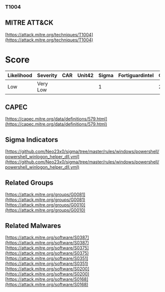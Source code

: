 
### T1004
## MITRE ATT&CK
[https://attack.mitre.org/techniques/T1004](https://attack.mitre.org/techniques/T1004)

# Score

| Likelihood | Severity | CAR | Unit42 | Sigma | Fortiguardintel | Groups | Malwares | Tools |
| ---------- | -------- | --- | ------ | ----- | --------------- | ---  | --- | --- |
| Low | Very Low |   |   | 1 |   | 2 | 5 |   |



## CAPEC

[https://capec.mitre.org/data/definitions/579.html](https://capec.mitre.org/data/definitions/579.html)
[]()


## Sigma Indicators

[https://github.com/Neo23x0/sigma/tree/master/rules/windows/powershell/powershell_winlogon_helper_dll.yml](https://github.com/Neo23x0/sigma/tree/master/rules/windows/powershell/powershell_winlogon_helper_dll.yml)
[]()


## Related Groups

[https://attack.mitre.org/groups/G0081](https://attack.mitre.org/groups/G0081)
[https://attack.mitre.org/groups/G0010](https://attack.mitre.org/groups/G0010)
[]()


## Related Malwares

[https://attack.mitre.org/software/S0387](https://attack.mitre.org/software/S0387)
[https://attack.mitre.org/software/S0375](https://attack.mitre.org/software/S0375)
[https://attack.mitre.org/software/S0351](https://attack.mitre.org/software/S0351)
[https://attack.mitre.org/software/S0200](https://attack.mitre.org/software/S0200)
[https://attack.mitre.org/software/S0168](https://attack.mitre.org/software/S0168)
[]()
